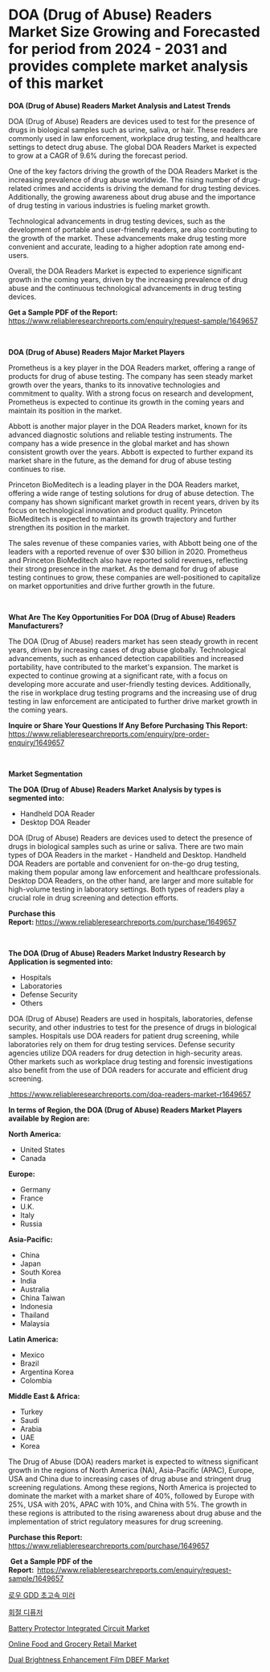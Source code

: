 <p><h1>DOA (Drug of Abuse) Readers Market Size Growing and Forecasted for period from 2024 - 2031 and provides complete market analysis of this market</h1></p><p><strong>DOA (Drug of Abuse) Readers Market Analysis and Latest Trends</strong></p>
<p><p>DOA (Drug of Abuse) Readers are devices used to test for the presence of drugs in biological samples such as urine, saliva, or hair. These readers are commonly used in law enforcement, workplace drug testing, and healthcare settings to detect drug abuse. The global DOA Readers Market is expected to grow at a CAGR of 9.6% during the forecast period.</p><p>One of the key factors driving the growth of the DOA Readers Market is the increasing prevalence of drug abuse worldwide. The rising number of drug-related crimes and accidents is driving the demand for drug testing devices. Additionally, the growing awareness about drug abuse and the importance of drug testing in various industries is fueling market growth.</p><p>Technological advancements in drug testing devices, such as the development of portable and user-friendly readers, are also contributing to the growth of the market. These advancements make drug testing more convenient and accurate, leading to a higher adoption rate among end-users.</p><p>Overall, the DOA Readers Market is expected to experience significant growth in the coming years, driven by the increasing prevalence of drug abuse and the continuous technological advancements in drug testing devices.</p></p>
<p><strong>Get a Sample PDF of the Report:&nbsp;</strong> <a href="https://www.reliableresearchreports.com/enquiry/request-sample/1649657">https://www.reliableresearchreports.com/enquiry/request-sample/1649657</a></p>
<p>&nbsp;</p>
<p><strong>DOA (Drug of Abuse) Readers Major Market Players</strong></p>
<p><p>Prometheus is a key player in the DOA Readers market, offering a range of products for drug of abuse testing. The company has seen steady market growth over the years, thanks to its innovative technologies and commitment to quality. With a strong focus on research and development, Prometheus is expected to continue its growth in the coming years and maintain its position in the market. </p><p>Abbott is another major player in the DOA Readers market, known for its advanced diagnostic solutions and reliable testing instruments. The company has a wide presence in the global market and has shown consistent growth over the years. Abbott is expected to further expand its market share in the future, as the demand for drug of abuse testing continues to rise.</p><p>Princeton BioMeditech is a leading player in the DOA Readers market, offering a wide range of testing solutions for drug of abuse detection. The company has shown significant market growth in recent years, driven by its focus on technological innovation and product quality. Princeton BioMeditech is expected to maintain its growth trajectory and further strengthen its position in the market.</p><p>The sales revenue of these companies varies, with Abbott being one of the leaders with a reported revenue of over $30 billion in 2020. Prometheus and Princeton BioMeditech also have reported solid revenues, reflecting their strong presence in the market. As the demand for drug of abuse testing continues to grow, these companies are well-positioned to capitalize on market opportunities and drive further growth in the future.</p></p>
<p>&nbsp;</p>
<p><strong>What Are The Key Opportunities For DOA (Drug of Abuse) Readers Manufacturers?</strong></p>
<p><p>The DOA (Drug of Abuse) readers market has seen steady growth in recent years, driven by increasing cases of drug abuse globally. Technological advancements, such as enhanced detection capabilities and increased portability, have contributed to the market's expansion. The market is expected to continue growing at a significant rate, with a focus on developing more accurate and user-friendly testing devices. Additionally, the rise in workplace drug testing programs and the increasing use of drug testing in law enforcement are anticipated to further drive market growth in the coming years.</p></p>
<p><strong>Inquire or Share Your Questions If Any Before Purchasing This Report:</strong> <a href="https://www.reliableresearchreports.com/enquiry/pre-order-enquiry/1649657">https://www.reliableresearchreports.com/enquiry/pre-order-enquiry/1649657</a></p>
<p>&nbsp;</p>
<p><strong>Market Segmentation</strong></p>
<p><strong>The DOA (Drug of Abuse) Readers Market Analysis by types is segmented into:</strong></p>
<p><ul><li>Handheld DOA Reader</li><li>Desktop DOA Reader</li></ul></p>
<p><p>DOA (Drug of Abuse) Readers are devices used to detect the presence of drugs in biological samples such as urine or saliva. There are two main types of DOA Readers in the market - Handheld and Desktop. Handheld DOA Readers are portable and convenient for on-the-go drug testing, making them popular among law enforcement and healthcare professionals. Desktop DOA Readers, on the other hand, are larger and more suitable for high-volume testing in laboratory settings. Both types of readers play a crucial role in drug screening and detection efforts.</p></p>
<p><strong>Purchase this Report:&nbsp;</strong><a href="https://www.reliableresearchreports.com/purchase/1649657">https://www.reliableresearchreports.com/purchase/1649657</a></p>
<p>&nbsp;</p>
<p><strong>The DOA (Drug of Abuse) Readers Market Industry Research by Application is segmented into:</strong></p>
<p><ul><li>Hospitals</li><li>Laboratories</li><li>Defense Security</li><li>Others</li></ul></p>
<p><p>DOA (Drug of Abuse) Readers are used in hospitals, laboratories, defense security, and other industries to test for the presence of drugs in biological samples. Hospitals use DOA readers for patient drug screening, while laboratories rely on them for drug testing services. Defense security agencies utilize DOA readers for drug detection in high-security areas. Other markets such as workplace drug testing and forensic investigations also benefit from the use of DOA readers for accurate and efficient drug screening.</p></p>
<p><a href="https://www.reliableresearchreports.com/doa-readers-market-r1649657">&nbsp;https://www.reliableresearchreports.com/doa-readers-market-r1649657</a></p>
<p><strong>In terms of Region, the DOA (Drug of Abuse) Readers Market Players available by Region are:</strong></p>
<p>
    <p> <strong> North America: </strong>
        <ul>
            <li>United States</li>
            <li>Canada</li>
        </ul>
        </p> 
    <p> <strong> Europe: </strong>
        <ul>
            <li>Germany</li>
            <li>France</li>
            <li>U.K.</li>
            <li>Italy</li>
            <li>Russia</li>
        </ul>
        </p> 
    <p> <strong> Asia-Pacific: </strong>
        <ul>
            <li>China</li>
            <li>Japan</li>
            <li>South Korea</li>
            <li>India</li>
            <li>Australia</li>
            <li>China Taiwan</li>
            <li>Indonesia</li>
            <li>Thailand</li>
            <li>Malaysia</li>
        </ul>
        </p> 
    <p> <strong> Latin America: </strong>
        <ul>
            <li>Mexico</li>
            <li>Brazil</li>
            <li>Argentina Korea</li>
            <li>Colombia</li>
        </ul>
        </p> 
    <p> <strong> Middle East & Africa: </strong>
        <ul>
            <li>Turkey</li>
            <li>Saudi</li>
            <li>Arabia</li>
            <li>UAE</li>
            <li>Korea</li>
        </ul>
    </p>
    </p>
<p><p>The Drug of Abuse (DOA) readers market is expected to witness significant growth in the regions of North America (NA), Asia-Pacific (APAC), Europe, USA and China due to increasing cases of drug abuse and stringent drug screening regulations. Among these regions, North America is projected to dominate the market with a market share of 40%, followed by Europe with 25%, USA with 20%, APAC with 10%, and China with 5%. The growth in these regions is attributed to the rising awareness about drug abuse and the implementation of strict regulatory measures for drug screening.</p></p>
<p><strong>Purchase this Report: </strong><a href="https://www.reliableresearchreports.com/purchase/1649657">https://www.reliableresearchreports.com/purchase/1649657</a></p>
<p>&nbsp;<strong>Get a Sample PDF of the Report:&nbsp;&nbsp;</strong><a href="https://www.reliableresearchreports.com/enquiry/request-sample/1649657">https://www.reliableresearchreports.com/enquiry/request-sample/1649657</a></p>
<p><strong></strong></p>
<p><p><a href="https://github.com/PercyHagernes9778/Market-Research-Report-List-2/blob/main/6289442104195.md">로우 GDD 초고속 미러</a></p><p><a href="https://github.com/victorsharp87978/Market-Research-Report-List-1/blob/main/8990444104196.md">회절 디퓨저</a></p><p><a href="https://issuu.com/reportprime-2/docs/battery-protector-integrated-circuit-market-size-2">Battery Protector Integrated Circuit Market</a></p><p><a href="https://github.com/jodemen/Market-Research-Report-List-3/blob/main/online-food-and-grocery-retail-market.md">Online Food and Grocery Retail Market</a></p><p><a href="https://issuu.com/reportprime-2/docs/dual-brightness-enhancement-film-db_86902cf664d0cc">Dual Brightness Enhancement Film DBEF Market</a></p></p>